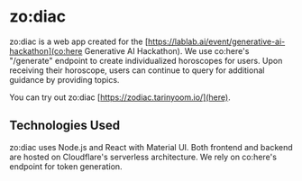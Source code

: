 # zo:diac

zo:diac is a web app created for the [https://lablab.ai/event/generative-ai-hackathon](co:here Generative AI Hackathon). We use co:here's "/generate" endpoint to create individualized horoscopes for users. Upon receiving their horoscope, users can continue to query for additional guidance by providing topics.

You can try out zo:diac [https://zodiac.tarinyoom.io/](here). 

## Technologies Used

zo:diac uses Node.js and React with Material UI. Both frontend and backend are hosted on Cloudflare's serverless architecture. We rely on co:here's endpoint for token generation.
